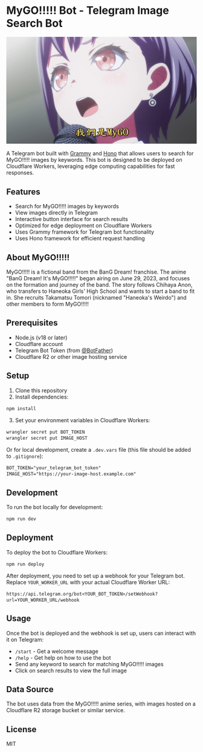 # MyGO!!!!! Bot - Telegram Image Search Bot

![MyGO!!!!!](./mygo_header.jpg)

A Telegram bot built with [Grammy](https://grammy.dev/) and [Hono](https://hono.dev/) that allows users to search for MyGO!!!!! images by keywords. This bot is designed to be deployed on Cloudflare Workers, leveraging edge computing capabilities for fast responses.

## Features

- Search for MyGO!!!!! images by keywords
- View images directly in Telegram
- Interactive button interface for search results
- Optimized for edge deployment on Cloudflare Workers
- Uses Grammy framework for Telegram bot functionality
- Uses Hono framework for efficient request handling

## About MyGO!!!!!

MyGO!!!!! is a fictional band from the BanG Dream! franchise. The anime "BanG Dream! It's MyGO!!!!!" began airing on June 29, 2023, and focuses on the formation and journey of the band. The story follows Chihaya Anon, who transfers to Haneoka Girls' High School and wants to start a band to fit in. She recruits Takamatsu Tomori (nicknamed "Haneoka's Weirdo") and other members to form MyGO!!!!!

## Prerequisites

- Node.js (v18 or later)
- Cloudflare account
- Telegram Bot Token (from [@BotFather](https://t.me/BotFather))
- Cloudflare R2 or other image hosting service

## Setup

1. Clone this repository
2. Install dependencies:

```bash
npm install
```

3. Set your environment variables in Cloudflare Workers:

```bash
wrangler secret put BOT_TOKEN
wrangler secret put IMAGE_HOST
```

Or for local development, create a `.dev.vars` file (this file should be added to `.gitignore`):

```
BOT_TOKEN="your_telegram_bot_token"
IMAGE_HOST="https://your-image-host.example.com"
```

## Development

To run the bot locally for development:

```bash
npm run dev
```

## Deployment

To deploy the bot to Cloudflare Workers:

```bash
npm run deploy
```

After deployment, you need to set up a webhook for your Telegram bot. Replace `YOUR_WORKER_URL` with your actual Cloudflare Worker URL:

```
https://api.telegram.org/bot<YOUR_BOT_TOKEN>/setWebhook?url=YOUR_WORKER_URL/webhook
```

## Usage

Once the bot is deployed and the webhook is set up, users can interact with it on Telegram:

- `/start` - Get a welcome message
- `/help` - Get help on how to use the bot
- Send any keyword to search for matching MyGO!!!!! images
- Click on search results to view the full image

## Data Source

The bot uses data from the MyGO!!!!! anime series, with images hosted on a Cloudflare R2 storage bucket or similar service.

## License

MIT
